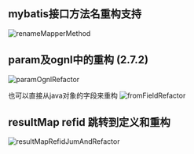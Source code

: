 ## mybatis接口方法名重构支持
![renameMapperMethod](https://gitee.com/gejun123456/MyBatisCodeHelper-Pro/raw/master/screenshots/renameMapperMethod.gif)

## param及ognl中的重构 (2.7.2)
![paramOgnlRefactor](https://gitee.com/gejun123456/MyBatisCodeHelper-Pro/raw/master/screenshots/paramOgnlRefactor.gif)

也可以直接从java对象的字段来重构
![fromFieldRefactor](https://gitee.com/gejun123456/MyBatisCodeHelper-Pro/raw/master/screenshots/fromFieldRefactor.gif)

## resultMap refid 跳转到定义和重构
![resultMapRefidJumAndRefactor](https://gitee.com/gejun123456/MyBatisCodeHelper-Pro/raw/master/screenshots/resultMapRefidJumAndRefactor.gif)
